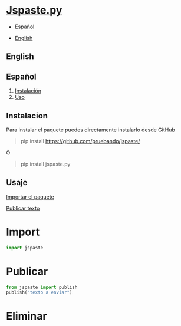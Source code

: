 # [Jspaste](https://jspaste.tnfangel.repl.co)[.py](https://github.com/pruebando/jspaste/blob/master/README.md)

- [Español](#español)

- [English](#english)

## English


## Español

1. [Instalación](#instalacion)
2. [Uso](#Usaje)




## **Instalacion**

Para instalar el paquete puedes directamente instalarlo desde GitHub 
> pip install https://github.com/pruebando/jspaste/

O

> pip install jspaste.py

## **Usaje**
[Importar el paquete](#Import)

[Publicar texto](#Publicar)

# Import
```py
import jspaste
```

# Publicar 
```py
from jspaste import publish
publish("texto a enviar")
```

# Eliminar
